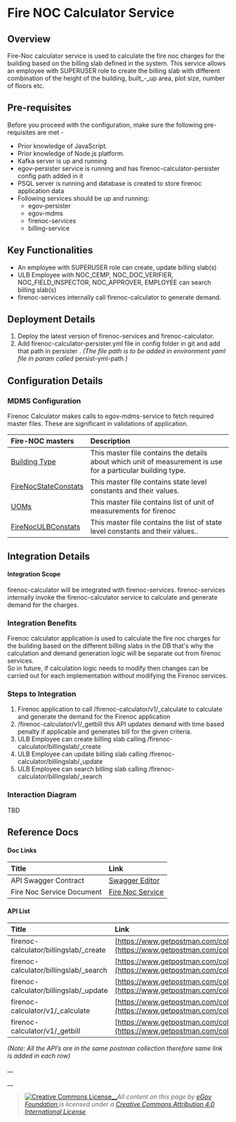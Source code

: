# Fire NOC Calculator Service

## Overview

Fire-Noc calculator service is used to calculate the fire noc charges for the building based on the billing slab defined in the system. This service allows an employee with SUPERUSER role to create the billing slab with different combination of the height of the building, built\_-\_up area, plot size, number of floors etc.

## Pre-requisites

Before you proceed with the configuration, make sure the following pre-requisites are met -

* Prior knowledge of JavaScript.
* Prior knowledge of Node.js platform.
* Kafka server is up and running
* egov-persister service is running and has firenoc-calculator-persister config path added in it
* PSQL server is running and database is created to store firenoc application data
* Following services should be up and running:
  * egov-persister
  * egov-mdms
  * firenoc-services
  * billing-service

## Key Functionalities

* An employee with SUPERUSER role can create, update billing slab\(s\)
* ULB Employee with NOC\_CEMP, NOC\_DOC\_VERIFIER, NOC\_FIELD\_INSPECTOR, NOC\_APPROVER, EMPLOYEE can search billing slab\(s\)
* firenoc-services internally call firenoc-calculator to generate demand.

## Deployment Details

1. Deploy the latest version of firenoc-services and firenoc-calculator.
2. Add firenoc-calculator-persister.yml file in config folder in git and add that path in persister . _\(The file path is to be added in environment yaml file in param called_ persist-yml-path _\)_

## Configuration Details

### MDMS Configuration

Firenoc Calculator makes calls to egov-mdms-service to fetch required master files. These are significant in validations of application.

| **Fire-NOC masters** | **Description** |
| :--- | :--- |
| [Building Type](https://github.com/egovernments/egov-mdms-data/blob/master/data/pb/firenoc/BuildingType.json) | This master file contains the details about which unit of measurement is use for a particular building type. |
| [FireNocStateConstats](https://github.com/egovernments/egov-mdms-data/blob/master/data/pb/firenoc/FireNocStateConstats.json) | This master file contains state level constants and their values. |
| [UOMs](https://github.com/egovernments/egov-mdms-data/blob/master/data/pb/firenoc/UOMs.json) | This master file contains list of unit of measurements for firenoc |
| [FireNocULBConstats](https://github.com/egovernments/egov-mdms-data/blob/master/data/pb/amritsar/firenoc/FireNocULBConstats.json) | This master file contains the list of state level constants and their values.. |

## Integration Details

#### Integration Scope <a id="Integration-Scope"></a>

firenoc-calculator will be integrated with firenoc-services. firenoc-services internally invoke the firenoc-calculator service to calculate and generate demand for the charges.

### Integration Benefits

Firenoc calculator application is used to calculate the fire noc charges for the building based on the different billing slabs in the DB that's why the calculation and demand generation logic will be separate out from firenoc services.  
So in future, if calculation logic needs to modify then changes can be carried out for each implementation without modifying the Firenoc services.

### Steps to Integration

1. Firenoc application to call /firenoc-calculator/v1/\_calculate to calculate and generate the demand for the Firenoc application
2. /firenoc-calculator/v1/\_getbill this API updates demand with time based penalty if applicable and generates bill for the given criteria.
3. ULB Employee can create billing slab calling /firenoc-calculator/billingslab/\_create
4. ULB Employee can update billing slab calling /firenoc-calculator/billingslab/\_update
5. ULB Employee can search billing slab calling /firenoc-calculator/billingslab/\_search

### Interaction Diagram

TBD

## Reference Docs

#### Doc Links <a id="Doc-Links"></a>

| **Title** | **Link** |
| :--- | :--- |
| API Swagger Contract | [Swagger Editor](https://editor.swagger.io/?url=https://raw.githubusercontent.com/egovernments/municipal-services/master/firenoc-calculator/config/docs/contract/fire_noc_calculation_service.yaml#!/) |
| Fire Noc Service Document | [Fire Noc Service](./) |

#### API List <a id="API-List"></a>

| Title | **Link** |
| :--- | :--- |
| firenoc-calculator/billingslab/\_create | [https://www.getpostman.com/collections/1906fad8a6860fbadd55](https://www.getpostman.com/collections/1906fad8a6860fbadd55) |
| firenoc-calculator/billingslab/\_search | [https://www.getpostman.com/collections/1906fad8a6860fbadd55](https://www.getpostman.com/collections/1906fad8a6860fbadd55) |
| firenoc-calculator/billingslab/\_update | [https://www.getpostman.com/collections/1906fad8a6860fbadd55](https://www.getpostman.com/collections/1906fad8a6860fbadd55) |
| firenoc-calculator/v1/\_calculate | [https://www.getpostman.com/collections/1906fad8a6860fbadd55](https://www.getpostman.com/collections/1906fad8a6860fbadd55) |
| firenoc-calculator/v1/\_getbill | [https://www.getpostman.com/collections/1906fad8a6860fbadd55](https://www.getpostman.com/collections/1906fad8a6860fbadd55) |

_\(Note: All the API’s are in the same postman collection therefore same link is added in each row\)_

\_\_

\_\_

> [![Creative Commons License](https://i.creativecommons.org/l/by/4.0/80x15.png)\_\_](http://creativecommons.org/licenses/by/4.0/)_All content on this page by_ [_eGov Foundation_ ](https://egov.org.in/)_is licensed under a_ [_Creative Commons Attribution 4.0 International License_](http://creativecommons.org/licenses/by/4.0/)_._

